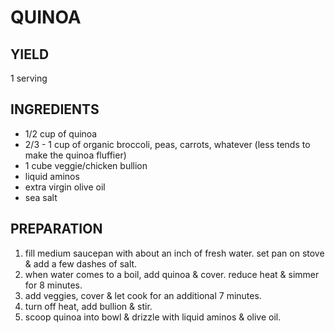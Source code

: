 # QUINOA

## YIELD

1 serving

## INGREDIENTS

- 1/2 cup of quinoa
- 2/3 - 1 cup of organic broccoli, peas, carrots, whatever (less tends to make the quinoa fluffier)
- 1 cube veggie/chicken bullion
- liquid aminos
- extra virgin olive oil
- sea salt

## PREPARATION

1. fill medium saucepan with about an inch of fresh water. set pan on stove & add a few dashes of salt.
2. when water comes to a boil, add quinoa & cover. reduce heat & simmer for 8 minutes.
3. add veggies, cover & let cook for an additional 7 minutes.
4. turn off heat, add bullion & stir.
5. scoop quinoa into bowl & drizzle with liquid aminos & olive oil.
